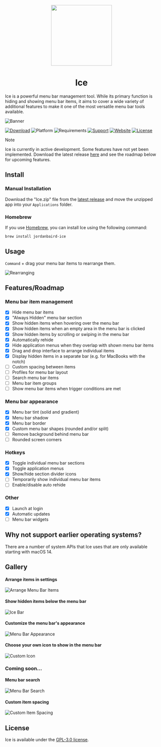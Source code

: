 <div align="center">
    <img src="Ice/Assets.xcassets/AppIcon.appiconset/icon_256x256.png" width=200 height=200>
    <h1>Ice</h1>
</div>

Ice is a powerful menu bar management tool. While its primary function is hiding and showing menu bar items, it aims to cover a wide variety of additional features to make it one of the most versatile menu bar tools available.

![Banner](https://github.com/jordanbaird/Ice/assets/90936861/e256575b-880c-49ee-90a1-b6eabd4a7868)

[![Download](https://img.shields.io/badge/download-latest-brightgreen?style=flat-square)](https://github.com/jordanbaird/Ice/releases/latest)
![Platform](https://img.shields.io/badge/platform-macOS-blue?style=flat-square)
![Requirements](https://img.shields.io/badge/requirements-macOS%2014%2B-fa4e49?style=flat-square)
[![Support](https://img.shields.io/badge/Support%20%E2%9D%A4%EF%B8%8F-8A2BE2?style=flat-square)](https://jordanbaird.gumroad.com/l/ice)
[![Website](https://img.shields.io/badge/Website-015FBA?style=flat-square)](https://icemenubar.app)
[![License](https://img.shields.io/github/license/jordanbaird/Ice?style=flat-square)](LICENSE)

> [!NOTE]
> Ice is currently in active development. Some features have not yet been implemented. Download the latest release [here](https://github.com/jordanbaird/Ice/releases/latest) and see the roadmap below for upcoming features. 

## Install

### Manual Installation

Download the "Ice.zip" file from the [latest release](https://github.com/jordanbaird/Ice/releases/latest) and move the unzipped app into your `Applications` folder.

### Homebrew

If you use [Homebrew](https://brew.sh/), you can install Ice using the following command:

```sh
brew install jordanbaird-ice
```

## Usage

`Command` + drag your menu bar items to rearrange them.

![Rearranging](Resources/rearranging.gif)

## Features/Roadmap

### Menu bar item management

- [x] Hide menu bar items
- [x] "Always Hidden" menu bar section
- [x] Show hidden items when hovering over the menu bar
- [x] Show hidden items when an empty area in the menu bar is clicked
- [x] Show hidden items by scrolling or swiping in the menu bar
- [x] Automatically rehide
- [x] Hide application menus when they overlap with shown menu bar items
- [x] Drag and drop interface to arrange individual items
- [x] Display hidden items in a separate bar (e.g. for MacBooks with the notch)
- [ ] Custom spacing between items
- [ ] Profiles for menu bar layout
- [ ] Search menu bar items
- [ ] Menu bar item groups
- [ ] Show menu bar items when trigger conditions are met

### Menu bar appearance

- [x] Menu bar tint (solid and gradient)
- [x] Menu bar shadow
- [x] Menu bar border
- [x] Custom menu bar shapes (rounded and/or split)
- [ ] Remove background behind menu bar
- [ ] Rounded screen corners

### Hotkeys

- [x] Toggle individual menu bar sections
- [x] Toggle application menus
- [x] Show/hide section divider icons
- [ ] Temporarily show individual menu bar items
- [ ] Enable/disable auto rehide

### Other

- [x] Launch at login
- [x] Automatic updates
- [ ] Menu bar widgets

## Why not support earlier operating systems?

There are a number of system APIs that Ice uses that are only available starting with macOS 14.

## Gallery

#### Arrange items in settings
![Arrange Menu Bar Items](https://github.com/user-attachments/assets/c2f4a3e2-f58e-45a0-b648-5f0af8fb84c0)

#### Show hidden items below the menu bar
![Ice Bar](https://github.com/user-attachments/assets/f1429589-6186-4e1b-8aef-592219d49b9b)

#### Customize the menu bar's appearance
![Menu Bar Appearance](https://github.com/user-attachments/assets/8c22c185-c3d2-49bb-971e-e1fc17df04b3)

#### Choose your own icon to show in the menu bar
![Custom Icon](https://github.com/user-attachments/assets/2f3668c1-9b48-46de-98e7-74bf9ff4fcce)

### Coming soon...

#### Menu bar search
![Menu Bar Search](https://github.com/user-attachments/assets/ceca6fc6-4695-4a5c-ad64-3d92ce0dc234)

#### Custom item spacing
![Custom Item Spacing](https://github.com/user-attachments/assets/b196aa7e-184a-4d4c-b040-502f4aae40a6)

## License

Ice is available under the [GPL-3.0 license](LICENSE).
